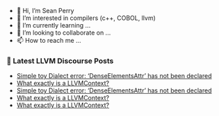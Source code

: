 - 👋 Hi, I’m Sean Perry
- 👀 I’m interested in compilers (c++, COBOL, llvm)
- 🌱 I’m currently learning ...
- 💞️ I’m looking to collaborate on ...
- 📫 How to reach me ...

<!---
s66perry/s66perry is a ✨ special ✨ repository because its `README.md` (this file) appears on your GitHub profile.
You can click the Preview link to take a look at your changes.
--->
### 📕 Latest LLVM Discourse Posts

<!-- DISCOURSE-LLVM:START -->
- [Simple toy Dialect error: ‘DenseElementsAttr’ has not been declared](https://discourse.llvm.org/t/simple-toy-dialect-error-denseelementsattr-has-not-been-declared/63550#post_2)
- [What exactly is a LLVMContext?](https://discourse.llvm.org/t/what-exactly-is-a-llvmcontext/63544#post_4)
- [Simple toy Dialect error: ‘DenseElementsAttr’ has not been declared](https://discourse.llvm.org/t/simple-toy-dialect-error-denseelementsattr-has-not-been-declared/63550#post_1)
- [What exactly is a LLVMContext?](https://discourse.llvm.org/t/what-exactly-is-a-llvmcontext/63544#post_3)
- [What exactly is a LLVMContext?](https://discourse.llvm.org/t/what-exactly-is-a-llvmcontext/63544#post_2)
<!-- DISCOURSE-LLVM:END -->
